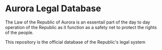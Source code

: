 # Aurora Legal Database
The Law of the Republic of Aurora is an essentail part of the day to day operation of the Republic as it function as a safety net to protect the rights of the people.

This repository is the official database of the Republic's legal system
